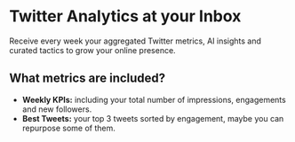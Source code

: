 # Twitter Analytics at your Inbox

Receive every week your aggregated Twitter metrics, AI insights and curated tactics to grow your online presence.

## What metrics are included?
* **Weekly KPIs:** including your total number of impressions, engagements and new followers.
* **Best Tweets:** your top 3 tweets sorted by engagement, maybe you can repurpose some of them.

